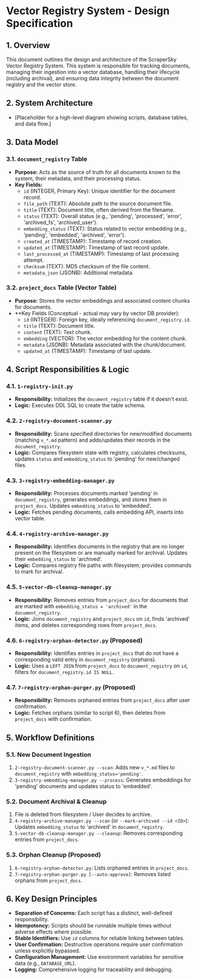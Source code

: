 # Vector Registry System - Design Specification

## 1. Overview

This document outlines the design and architecture of the ScraperSky Vector Registry System. This system is responsible for tracking documents, managing their ingestion into a vector database, handling their lifecycle (including archival), and ensuring data integrity between the document registry and the vector store.

## 2. System Architecture

*   [Placeholder for a high-level diagram showing scripts, database tables, and data flow.]

## 3. Data Model

### 3.1. `document_registry` Table

*   **Purpose:** Acts as the source of truth for all documents known to the system, their metadata, and their processing status.
*   **Key Fields:**
    *   `id` (INTEGER, Primary Key): Unique identifier for the document record.
    *   `file_path` (TEXT): Absolute path to the source document file.
    *   `title` (TEXT): Document title, often derived from the filename.
    *   `status` (TEXT): Overall status (e.g., 'pending', 'processed', 'error', 'archived_fs', 'archived_user').
    *   `embedding_status` (TEXT): Status related to vector embedding (e.g., 'pending', 'embedded', 'archived', 'error').
    *   `created_at` (TIMESTAMP): Timestamp of record creation.
    *   `updated_at` (TIMESTAMP): Timestamp of last record update.
    *   `last_processed_at` (TIMESTAMP): Timestamp of last processing attempt.
    *   `checksum` (TEXT): MD5 checksum of the file content.
    *   `metadata_json` (JSONB): Additional metadata.

### 3.2. `project_docs` Table (Vector Table)

*   **Purpose:** Stores the vector embeddings and associated content chunks for documents.
*   **Key Fields (Conceptual - actual may vary by vector DB provider):
    *   `id` (INTEGER): Foreign key, ideally referencing `document_registry.id`.
    *   `title` (TEXT): Document title.
    *   `content` (TEXT): Text chunk.
    *   `embedding` (VECTOR): The vector embedding for the content chunk.
    *   `metadata` (JSONB): Metadata associated with the chunk/document.
    *   `updated_at` (TIMESTAMP): Timestamp of last update.

## 4. Script Responsibilities & Logic

### 4.1. `1-registry-init.py`
*   **Responsibility:** Initializes the `document_registry` table if it doesn't exist.
*   **Logic:** Executes DDL SQL to create the table schema.

### 4.2. `2-registry-document-scanner.py`
*   **Responsibility:** Scans specified directories for new/modified documents (matching `v_*.md` pattern) and adds/updates their records in the `document_registry`.
*   **Logic:** Compares filesystem state with registry, calculates checksums, updates `status` and `embedding_status` to 'pending' for new/changed files.

### 4.3. `3-registry-embedding-manager.py`
*   **Responsibility:** Processes documents marked 'pending' in `document_registry`, generates embeddings, and stores them in `project_docs`. Updates `embedding_status` to 'embedded'.
*   **Logic:** Fetches pending documents, calls embedding API, inserts into vector table.

### 4.4. `4-registry-archive-manager.py`
*   **Responsibility:** Identifies documents in the registry that are no longer present on the filesystem or are manually marked for archival. Updates their `embedding_status` to 'archived'.
*   **Logic:** Compares registry file paths with filesystem; provides commands to mark for archival.

### 4.5. `5-vector-db-cleanup-manager.py`
*   **Responsibility:** Removes entries from `project_docs` for documents that are marked with `embedding_status = 'archived'` in the `document_registry`.
*   **Logic:** Joins `document_registry` and `project_docs` on `id`, finds 'archived' items, and deletes corresponding rows from `project_docs`.

### 4.6. `6-registry-orphan-detector.py` (Proposed)
*   **Responsibility:** Identifies entries in `project_docs` that do not have a corresponding valid entry in `document_registry` (orphans).
*   **Logic:** Uses a `LEFT JOIN` from `project_docs` to `document_registry` on `id`, filters for `document_registry.id IS NULL`.

### 4.7. `7-registry-orphan-purger.py` (Proposed)
*   **Responsibility:** Removes orphaned entries from `project_docs` after user confirmation.
*   **Logic:** Fetches orphans (similar to script 6), then deletes from `project_docs` with confirmation.

## 5. Workflow Definitions

### 5.1. New Document Ingestion
1.  `2-registry-document-scanner.py --scan`: Adds new `v_*.md` files to `document_registry` with `embedding_status='pending'`.
2.  `3-registry-embedding-manager.py --process`: Generates embeddings for 'pending' documents and updates status to 'embedded'.

### 5.2. Document Archival & Cleanup
1.  File is deleted from filesystem / User decides to archive.
2.  `4-registry-archive-manager.py --scan` (or `--mark-archived --id <ID>`): Updates `embedding_status` to 'archived' in `document_registry`.
3.  `5-vector-db-cleanup-manager.py --cleanup`: Removes corresponding entries from `project_docs`.

### 5.3. Orphan Cleanup (Proposed)
1.  `6-registry-orphan-detector.py`: Lists orphaned entries in `project_docs`.
2.  `7-registry-orphan-purger.py [--auto-approve]`: Removes listed orphans from `project_docs`.

## 6. Key Design Principles

*   **Separation of Concerns:** Each script has a distinct, well-defined responsibility.
*   **Idempotency:** Scripts should be runnable multiple times without adverse effects where possible.
*   **Stable Identifiers:** Use `id` columns for reliable linking between tables.
*   **User Confirmation:** Destructive operations require user confirmation unless explicitly bypassed.
*   **Configuration Management:** Use environment variables for sensitive data (e.g., `DATABASE_URL`).
*   **Logging:** Comprehensive logging for traceability and debugging.
